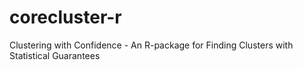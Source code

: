 # corecluster-r
Clustering with Confidence - An R-package for Finding Clusters with Statistical Guarantees
